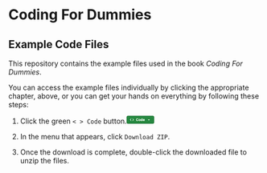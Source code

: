 # Coding For Dummies
## Example Code Files

This repository contains the example files used in the book *Coding For Dummies*.

You can access the example files individually by clicking the appropriate chapter, above, or you can get your hands on everything by following these steps:

1. Click the green `< > Code` button.![Code button](images/code_button.png)

1. In the menu that appears, click `Download ZIP`.
1. Once the download is complete, double-click the downloaded file to unzip the files.
